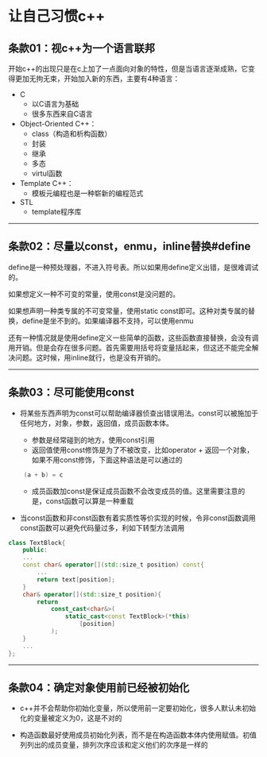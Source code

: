 # 让自己习惯c++

## 条款01：视c++为一个语言联邦

开始c++的出现只是在c上加了一点面向对象的特性，但是当语言逐渐成熟，它变得更加无拘无束，开始加入新的东西，主要有4种语言：

* C
  * 以C语言为基础
  * 很多东西来自C语言
* Object-Oriented C++：
  * class（构造和析构函数）
  * 封装
  * 继承
  * 多态
  * virtul函数 
* Template C++：
  * 模板元编程也是一种崭新的编程范式 
* STL
  * template程序库

***

## 条款02：尽量以const，enmu，inline替换#define

define是一种预处理器，不进入符号表。所以如果用define定义出错，是很难调试的。

如果想定义一种不可变的常量，使用const是没问题的。

如果想声明一种类专属的不可变常量，使用static const即可。这种对类专属的替换，define是坐不到的。如果编译器不支持，可以使用enmu

还有一种情况就是使用define定义一些简单的函数，这些函数直接替换，会没有调用开销。但是会存在很多问题。首先需要用括号将变量括起来，但这还不能完全解决问题。这时候，用inline就行，也是没有开销的。

***

## 条款03：尽可能使用const

* 将某些东西声明为const可以帮助编译器侦查出错误用法。const可以被施加于任何地方，对象，参数，返回值，成员函数本体。
  * 参数是经常碰到的地方，使用const引用
  * 返回值使用const修饰是为了不被改变，比如operator + 返回一个对象，如果不用const修饰，下面这种语法是可以通过的
  
  ```c++
   (a + b) = c
  ``` 
  
  * 成员函数加const是保证成员函数不会改变成员的值。这里需要注意的是，const函数可以算是一种重载

* 当const函数和非const函数有着实质性等价实现的时候，令非const函数调用const函数可以避免代码量过多，利如下转型方法调用

```c++
class TextBlock{
    public:
    ...
    const char& operator[](std::size_t position) const{
        ...
        return text[position];
    }
    char& operator[](std::size_t position){
        return 
            const_cast<char&>(
                static_cast<const TextBlock>(*this)
                    [position]
            );
    }
    ...
};
```

***

## 条款04：确定对象使用前已经被初始化

* c++并不会帮助你初始化变量，所以使用前一定要初始化，很多人默认未初始化的变量被定义为0，这是不对的

* 构造函数最好使用成员初始化列表，而不是在构造函数本体内使用赋值。初值列列出的成员变量，排列次序应该和定义他们的次序是一样的


